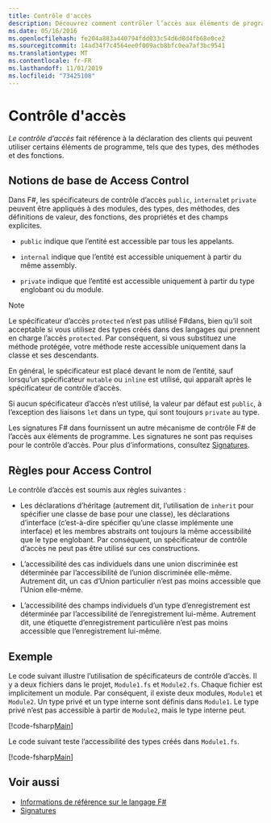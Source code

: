 ```yaml
---
title: Contrôle d'accès
description: Découvrez comment contrôler l’accès aux éléments de programmation, tels que les types, les méthodes et les fonctions F# , dans le langage de programmation.
ms.date: 05/16/2016
ms.openlocfilehash: fe204a883a440794fdd033c54d6d8d4fb68e0ce2
ms.sourcegitcommit: 14ad34f7c4564ee0f009acb8bfc0ea7af3bc9541
ms.translationtype: MT
ms.contentlocale: fr-FR
ms.lasthandoff: 11/01/2019
ms.locfileid: "73425108"
---
```

# <a name="access-control"></a>Contrôle d'accès

*Le contrôle d’accès* fait référence à la déclaration des clients qui peuvent utiliser certains éléments de programme, tels que des types, des méthodes et des fonctions.

## <a name="basics-of-access-control"></a>Notions de base de Access Control

Dans F#, les spécificateurs de contrôle d’accès `public`, `internal`et `private` peuvent être appliqués à des modules, des types, des méthodes, des définitions de valeur, des fonctions, des propriétés et des champs explicites.

- `public` indique que l’entité est accessible par tous les appelants.

- `internal` indique que l’entité est accessible uniquement à partir du même assembly.

- `private` indique que l’entité est accessible uniquement à partir du type englobant ou du module.

> [!NOTE]
> Le spécificateur d’accès `protected` n’est pas utilisé F#dans, bien qu’il soit acceptable si vous utilisez des types créés dans des langages qui prennent en charge l’accès `protected`. Par conséquent, si vous substituez une méthode protégée, votre méthode reste accessible uniquement dans la classe et ses descendants.

En général, le spécificateur est placé devant le nom de l’entité, sauf lorsqu’un spécificateur `mutable` ou `inline` est utilisé, qui apparaît après le spécificateur de contrôle d’accès.

Si aucun spécificateur d’accès n’est utilisé, la valeur par défaut est `public`, à l’exception des liaisons `let` dans un type, qui sont toujours `private` au type.

Les signatures F# dans fournissent un autre mécanisme de contrôle F# de l’accès aux éléments de programme. Les signatures ne sont pas requises pour le contrôle d’accès. Pour plus d’informations, consultez [Signatures](signature-files.md).

## <a name="rules-for-access-control"></a>Règles pour Access Control

Le contrôle d’accès est soumis aux règles suivantes :

- Les déclarations d’héritage (autrement dit, l’utilisation de `inherit` pour spécifier une classe de base pour une classe), les déclarations d’interface (c’est-à-dire spécifier qu’une classe implémente une interface) et les membres abstraits ont toujours la même accessibilité que le type englobant. Par conséquent, un spécificateur de contrôle d’accès ne peut pas être utilisé sur ces constructions.

- L’accessibilité des cas individuels dans une union discriminée est déterminée par l’accessibilité de l’union discriminée elle-même. Autrement dit, un cas d’Union particulier n’est pas moins accessible que l’Union elle-même.

- L’accessibilité des champs individuels d’un type d’enregistrement est déterminée par l’accessibilité de l’enregistrement lui-même. Autrement dit, une étiquette d’enregistrement particulière n’est pas moins accessible que l’enregistrement lui-même.

## <a name="example"></a>Exemple

Le code suivant illustre l’utilisation de spécificateurs de contrôle d’accès. Il y a deux fichiers dans le projet, `Module1.fs` et `Module2.fs`. Chaque fichier est implicitement un module. Par conséquent, il existe deux modules, `Module1` et `Module2`. Un type privé et un type interne sont définis dans `Module1`. Le type privé n’est pas accessible à partir de `Module2`, mais le type interne peut.

[!code-fsharp[Main](~/samples/snippets/fsharp/access-control/snippet1.fs)]

Le code suivant teste l’accessibilité des types créés dans `Module1.fs`.

[!code-fsharp[Main](~/samples/snippets/fsharp/access-control/snippet2.fs)]

## <a name="see-also"></a>Voir aussi

- [Informations de référence sur le langage F#](index.md)
- [Signatures](signature-files.md)
